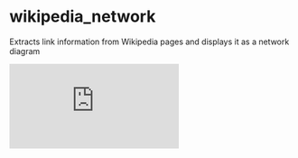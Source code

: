 # wikipedia_network
Extracts link information from Wikipedia pages and displays it as a network diagram

![](https://github.com/sklavoug/wikipedia_network/blob/main/file.html)
